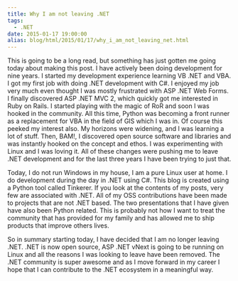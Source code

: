 ```yaml
---
title: Why I am not leaving .NET
tags:
  - .NET
date: 2015-01-17 19:00:00
alias: blog/html/2015/01/17/why_i_am_not_leaving_net.html
---
```


This is going to be a long read, but something has just gotten me
going today about making this post. I have actively been doing
development for nine years. I started my development experience
learning VB .NET and VBA. I got my first job with doing .NET
development with C#. I enjoyed my job very much even thought I was
mostly frustrated with ASP .NET Web Forms. I finally discovered
ASP .NET MVC 2, which quickly got me interested in Ruby on Rails. I
started playing with the magic of RoR and soon I was hooked in the
community. All this time, Python was becoming a front runner as a
replacement for VBA in the field of GIS which I was in. Of course this
peeked my interest also. My horizons were widening, and I was learning a
lot of stuff. Then, BAM!, I discovered open source software and libraries
and was instantly hooked on the concept and ethos. I was experimenting with
Linux and I was loving it. All of these changes were pushing me to leave .NET
development and for the last three years I have been trying to just that.

Today, I do not run Windows in my house, I am a pure Linux user at home. I do
development during the day in .NET using C#. This blog is created using a Python
tool called Tinkerer. If you look at the contents of my posts, very few are associated
with .NET. All of my OSS contributions have been made to projects that are not .NET
based. The two presentations that I have given have also been Python related. This is
probably not how I want to treat the community that has provided for my family and
has allowed me to ship products that improve others lives.

So in summary starting today, I have decided that I am no longer leaving .NET.
.NET is now open source, ASP .NET vNext is going to be running on Linux and all the
reasons I was looking to leave have been removed. The .NET community is super awesome
and as I move forward in my career I hope that I can contribute to the .NET ecosystem
in a meaningful way.